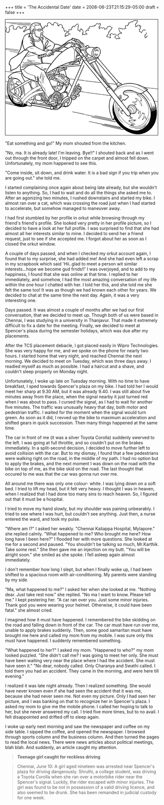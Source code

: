 +++
title = 'The Accidental Date'
date = 2008-06-23T21:15:29-05:00
draft = false
+++

![motorcycle](../../static/images/accidental-date.gif)

"Eat something and go!" My mom shouted from the kitchen.

"No, ma. It is already late! I'm leaving. Bye!!" I shouted back and as I went out through the front door, I tripped on the carpet and almost fell down. Unfortunately, my mom happened to see this.

"Come inside, sit down, and drink water. It is a bad sign if you trip when you are going out." she told me.

I started complaining once again about being late already, but she wouldn't listen to anything. So, I had to wait and do all the things she asked me to. After an agonizing two minutes, I rushed downstairs and started my bike. I almost ran over a cat, which was crossing the road just when I had started to accelerate, but somehow managed to maneuver away.

I had first stumbled by her profile in orkut while browsing through my friend's friend's profile. She looked very pretty in her profile picture, so I decided to have a look at her full profile. I was surprised to find that she had almost all her interests similar to mine. I decided to send her a friend request, just to see if she accepted me. I forgot about her as soon as I closed the orkut window.

A couple of days passed, and when I checked my orkut account again, I found that to my surprise, she had added me! And she had even left a scrap in my scrapbook which said 'Hii..glad to meet a person wit similar interests...hope we become gud frnds!!' I was overjoyed, and to add to my happiness, I found that she was online at that time. I replied to her immediately, and somehow, I had the most amazing conversation of my life within the one hour I chatted with her. I told her this, and she told me she felt the same too! It was as though we had known each other for years. We decided to chat at the same time the next day. Again, it was a very interesting one.

Days passed. It was almost a couple of months after we had our first conversation, that we decided to meet up. Though both of us were based in Chennai, I was studying in a university in Thanjavur. That made it extremely difficult to fix a date for the meeting. Finally, we decided to meet at Spencer's plaza during the semester holidays, which was due after my placements.

After the TCS placement debacle, I got placed easily in Wipro Technologies. She was very happy for me, and we spoke on the phone for nearly two hours. I started home that very night, and reached Chennai the next morning. We decided to meet on Tuesday, which was three days away. I readied myself as much as possible. I had a haircut and a shave, and couldn't sleep properly on Monday night.

Unfortunately, I woke up late on Tuesday morning. With no time to have breakfast, I sped towards Spencer's plaza on my bike. I had told her I would meet her sharp at 9.30 AM, but it was already 9.40. I was still about five minutes away from the place, when the signal nearby it just turned red when I was about to pass. I cursed the signal, as I had to wait for another five minutes. The traffic was unusually heavy that day, both motor and pedestrian traffic. I waited for the moment when the signal would turn green. As soon as it did, I revved up the bike to maximum acceleration and shifted gears in quick succession. Then many things happened at the same time.

The car in front of me (it was a silver Toyota Corolla) suddenly swerved to the left. I was going at full throttle, and so couldn't put on the brakes immediately. In a split-second decision, I decided to move further left to avoid collision with the car. But to my dismay, I found that a few pedestrians were walking right on the road, in the middle of my path. I had no option but to apply the brakes, and the next moment I was down on the road with the bike on top of me, as the bike skid on the road. The last thought that occured to me was that the car was gonna run over me.

All around me there was only one colour- white. I was lying down on a soft bed. I tried to lift my head, but it felt very heavy. I thought I was in heaven, when I realized that I had done too many sins to reach heaven. So, I figured out that it must be a hospital.

I tried to move my hand slowly, but my shoulder was paining unbearably. I tried to see where I was hurt, but couldn't see anything. Just then, a nurse entered the ward, and took my pulse.

"Where am I?" I asked her weakly.
"Chennai Kaliappa Hospital, Mylapore." she replied calmly.
"What happened to me? Who brought me here? How long have I been here?" I flooded her with more questions.
She looked at me for a second and paused. "You shouldn't be talking so much, Mr.Karthik. Take some rest." She then gave me an injection on my butt. "You will be alright soon." she smiled as she spoke. I fell asleep again almost immediately.

I don't remember how long I slept, but when I finally woke up, I had been shifted to a spacious room with air-conditioning. My parents were standing by my side.

"Ma, what happened to me?" I asked her when she looked at me.
"Nothing dear. Just take rest now." she replied.
"No ma I want to know. Please tell me." I kept pestering her.
"A car ran over you. Just some minor injuries. Thank god you were wearing your helmet. Otherwise, it could have been fatal." she almost cried.

I imagined how it must have happened. I remembered the bike skidding on the road and falling down in front of the car. The car must have run over me, unable to apply brakes suddenly. Then, some good samaritan must have brought me here and called my mom from my mobile. I was sure only this must have happened. I suddenly remembered something.

"What happened to her?" I asked my mom.
"Happened to who?" my mom looked puzzled.
"She didn't call me? I was going to meet her only. She must have been waiting very near the place where I had the accident. She must have seen it."
"No dear, nobody called. Only Charanya and Swathi called. I told them you had an accident. They came in the morning, and were here till evening."

I realized it was late night already. Then I realized something. She would have never known even if she had seen the accident that it was me, because she had never seen me. Not even my picture. Only I had seen her picture, and I was banking on that to recognize her in Spencer's plaza. I asked my mom to give me the mobile phone. I called her hoping to talk to her, but she never answered my call. I tried five more times, but to no avail. I felt disappointed and drifted off to sleep again.

I woke up early next morning and saw the newspaper and coffee on my side table. I sipped the coffee, and opened the newspaper. I browsed through sports column and the business column. And then turned the pages to read the local news. There were news articles about political meetings, blah blah. And suddenly, an article caught my attention.

>**Teenage girl caught for reckless driving**

>Chennai, June 10: A girl aged nineteen was arrested near Spencer's plaza for driving dangerously. Shruthi, a college student, was driving a Toyota Corolla when she ran over a motorbike rider near the Spencer's signal. Luckily, the rider escaped with minor injuries. The girl was found to be not in possession of a valid driving licence, and also seemed to be drunk. She has been remanded in judicial custody for one week.